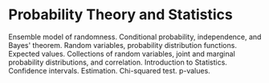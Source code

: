 # Probability Theory and Statistics

Ensemble model of randomness. Conditional probability, independence, and Bayes' theorem. Random variables, probability distribution functions. Expected values.
Collections of random variables, joint and marginal probability distributions, and correlation. Introduction to Statistics. Confidence intervals. Estimation. 
Chi-squared test. p-values.
